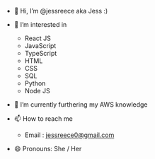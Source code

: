 - 👋 Hi, I’m @jessreece aka Jess :)
  
- 👀 I’m interested in
  - React JS
  - JavaScript
  - TypeScript
  - HTML
  - CSS
  - SQL
  - Python
  - Node JS
    
- 🌱 I’m currently furthering my AWS knowledge
  
- 📫 How to reach me 
  - Email : jessreece0@gmail.com
    
- 😄 Pronouns: She / Her
